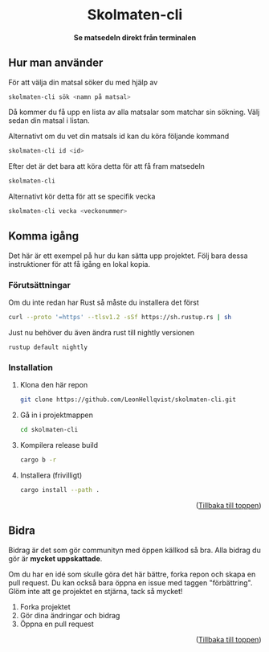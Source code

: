 <div id="top"></div>
<div align="center">

<h1 align="center">Skolmaten-cli</h1>

  <h4 align="center">
    Se matsedeln direkt från terminalen
  </h4>
</div>

<!-- KOMMA IGÅNG -->
## Hur man använder

För att välja din matsal söker du med hjälp av
```sh
skolmaten-cli sök <namn på matsal>
```
Då kommer du få upp en lista av alla matsalar som matchar sin sökning.
Välj sedan din matsal i listan.

Alternativt om du vet din matsals id kan du köra följande kommand
```sh
skolmaten-cli id <id>
```
Efter det är det bara att köra detta för att få fram matsedeln
```sh
skolmaten-cli
```
Alternativt kör detta för att se specifik vecka
```sh
skolmaten-cli vecka <veckonummer>
```


<!-- KOMMA IGÅNG -->
## Komma igång

Det här är ett exempel på hur du kan sätta upp projektet. Följ bara dessa instruktioner för att få igång en lokal kopia.

### Förutsättningar

Om du inte redan har Rust så måste du installera det först
```sh
curl --proto '=https' --tlsv1.2 -sSf https://sh.rustup.rs | sh
```
Just nu behöver du även ändra rust till nightly versionen
```
rustup default nightly
```

### Installation

1. Klona den här repon
   ```sh
   git clone https://github.com/LeonHellqvist/skolmaten-cli.git
   ```
2. Gå in i projektmappen
   ```sh
   cd skolmaten-cli
   ```
3. Kompilera release build
   ```sh
   cargo b -r
   ```
4. Installera (frivilligt)
   ```sh
   cargo install --path .
   ```

<p align="right">(<a href="#top">Tillbaka till toppen</a>)</p>


<!-- BIDRA -->
## Bidra

Bidrag är det som gör communityn med öppen källkod så bra. Alla bidrag du gör är **mycket uppskattade**.

Om du har en idé som skulle göra det här bättre, forka repon och skapa en pull request. Du kan också bara öppna en issue med taggen "förbättring".
Glöm inte att ge projektet en stjärna, tack så mycket!

1. Forka projektet
2. Gör dina ändringar och bidrag
3. Öppna en pull request

<p align="right">(<a href="#top">Tillbaka till toppen</a>)</p>

